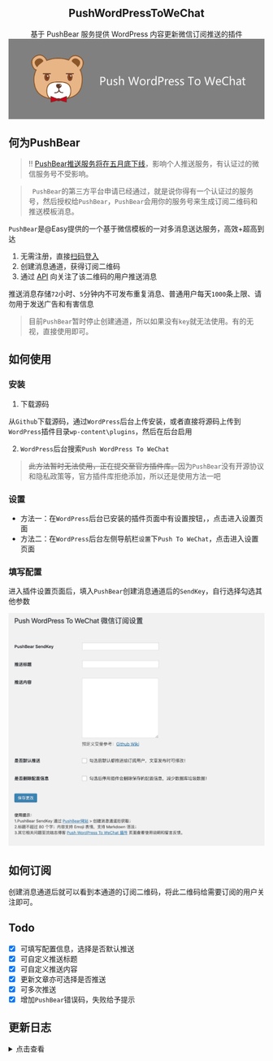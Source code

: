 <h2 align="center">PushWordPressToWeChat</h2>

<p align="center">
基于 PushBear 服务提供 WordPress 内容更新微信订阅推送的插件
<img src="images/push-wordpress-to-wechat.png" alt="push-wordpress-to-wechat" align="center" />
</p>


## 何为PushBear

> ‼️ [PushBear推送服务将在五月底下线](http://sc.ftqq.com/3.version)，影响个人推送服务，有认证过的微信服务号不受影响。

> ` PushBear`的第三方平台申请已经通过，就是说你得有一个认证过的服务号，然后授权给`PushBear`，`PushBear`会用你的服务号来生成订阅二维码和推送模板消息。

`PushBear`是@Easy提供的一个基于微信模板的一对多消息送达服务，高效+超高到达

1. 无需注册，直接[扫码登入](http://pushbear.ftqq.com/admin/#/signin)
2. 创建消息通道，获得订阅二维码
3. 通过 [API](http://pushbear.ftqq.com/admin/#/api) 向关注了该二维码的用户推送消息

推送消息存储`72`小时、`5`分钟内不可发布重复消息、普通用户每天`1000`条上限、请勿用于发送广告和有害信息

> 目前`PushBear`暂时停止创建通道，所以如果没有`key`就无法使用。有的无视，直接使用即可。

## 如何使用

### 安装

1. 下载源码

从`Github`下载源码，通过`WordPress`后台上传安装，或者直接将源码上传到`WordPress`插件目录`wp-content\plugins`，然后在后台启用

2. `WordPress`后台搜索`Push WordPress To WeChat`

> <del>此方法暂时无法使用，正在提交至官方插件库。</del>因为`PushBear`没有开源协议和隐私政策等，官方插件库拒绝添加，所以还是使用方法一吧

### 设置

- 方法一：在`WordPress`后台已安装的插件页面中有设置按钮，，点击进入设置页面
- 方法二：在`WordPress`后台左侧导航栏`设置`下`Push To WeChat`，点击进入设置页面

### 填写配置

进入插件设置页面后，填入`PushBear`创建消息通道后的`SendKey`，自行选择勾选其他参数

![push-wordpress-to-wechat插件截图](images/pwtw-v1.2.2.png)

## 如何订阅

创建消息通道后就可以看到本通道的订阅二维码，将此二维码给需要订阅的用户关注即可。

## Todo

* [x] 可填写配置信息，选择是否默认推送
* [x] 可自定义推送标题
* [x] 可自定义推送内容
* [x] 更新文章亦可选择是否推送
* [x] 可多次推送
* [x] 增加`PushBear`错误码，失败给予提示

## 更新日志

<details>
<summary>点击查看</summary>

### 1.2.2

* 按需加载对应预定义变量
* 增加文章特色图片`{img}`预定义变量

### 1.2.1

* 增加推送成功失败提示

> 关于错误码问题，PushBear取消了接口返回值，减少接口调用次数

### 1.2.0

* 增加多次推送，并兼容前两版本
* 增加文章摘要`{excerpt}`预定义变量

### 1.1.0

* 修改默认推送和删除逻辑
* 增加自定义推送标题和内容

### 1.0.0

* 🎉第一个版本现世，为了给博客增加活跃度，顺手写了插件

</details>
